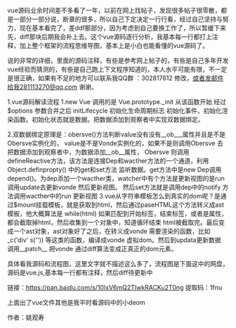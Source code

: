 



   vue源码业余时间差不多看了一年，以前在网上找帖子，发现很多帖子很零散，都是一部分一部分说，断章的很多，所以自己下定决定一行行看，经过自己坚持与努力，现在基本看完了，差ddf那部分，因为考虑到自己要换工作了，所以暂缓下来先，diff那块后期我会补上去。这个vue源码逐行分析，我基本每一行都打上注释，加上整个框架的流程思维导图，基本上是小白也能看懂的vue源码了。
     
   说的非常的详细，里面的源码注释，有些是参考网上帖子的，有些是自己多年开发vue经验而猜测的，有些是自己跑上下文程序知道的，本人水平可能有限，不一定是很正确，如果有不足的地方可以联系我QQ群 ：302817612  修改，或者发邮件给我281113270@qq.com  谢谢。 

   1.vue源码解读流程 1.new Vue 调用的是 Vue.prototype._init  从该函数开始 经过 $options 参数合并之后 initLifecycle 初始化生命周期标志 初始化事件，初始化渲染函数。初始化状态就是数据。把数据添加到观察者中实现双数据绑定。

   2.双数据绑定原理是：obersve()方法判断value没有没有__ob___属性并且是不是Obersve实例化的，
   value是不是Vonde实例化的，如果不是则调用Obersve 去把数据添加到观察者中，为数据添加__ob__属性， Obersve 则调用defineReactive方法，该方法是连接Dep和wacther方法的一个通道，利用Object.definpropty() 中的get和set方法 监听数据。get方法中是new Dep调用depend()。为dep添加一个wacther类，watcher中有个方法是更新视图的是run调用update去更新vonde 然后更新视图。 然后set方法就是调用dep中的notify 方法调用wacther中的run 更新视图
 3.vue从字符串模板怎么到真实的dom呢？是通过$mount挂载模板，就是获取到html，然后通过paseHTML这个方法转义成ast模板，他大概算法是 while(html) 如果匹配到开始标签，结束标签，或者是属性，都会截取掉html，然后收集到一个对象中，知道循环结束 html被截取完。最后变成一个ast对象，ast对象好了之后，在转义成vonde 需要渲染的函数，比如_c('div'  s(''))  等这类的函数，编译成vonde 虚拟dom。然后到updata更新数据 调用__patch__ 把vonde 通过diff算法变成正真正的dom元素。



具体看我源码和流程图，这里文字就不描述这么多了，流程图是下面这中的网盘，源码是vue.js,基本每一行都有注释，然后diff待更新中

链接：https://pan.baidu.com/s/10IxV6mQ2TIwkRACKu2T0ng 
提取码：1fnu 
 

上面出了vue文件其他是我平时看源码中的小deom

 
 
 
 作者：姚观寿
